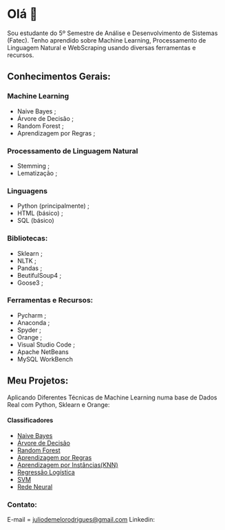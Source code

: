 # Olá 👋

<!--
**juliomrodrigues/juliomrodrigues** is a ✨ _special_ ✨ repository because its `README.md` (this file) appears on your GitHub profile. !-->
Sou estudante do 5º Semestre de Análise e Desenvolvimento de Sistemas (Fatec).
Tenho aprendido sobre Machine Learning, Processamento de Linguagem Natural e WebScraping usando diversas ferramentas e recursos.

## Conhecimentos Gerais: 
### Machine Learning 
- Naive Bayes ;
- Árvore de Decisão ;
- Random Forest ;
- Aprendizagem por Regras ;

### Processamento de Linguagem Natural
- Stemming ; 
- Lematização ;

### Linguagens
- Python (principalmente) ;
- HTML (básico) ;
- SQL (básico)

### Bibliotecas:
- Sklearn ; 
- NLTK ;
- Pandas ;
- BeutifulSoup4 ;
- Goose3 ;


### Ferramentas e Recursos:
- Pycharm ;
- Anaconda ;
- Spyder ;
- Orange ;
- Visual Studio Code ;
- Apache NetBeans
- MySQL WorkBench

## Meu Projetos:
Aplicando Diferentes Técnicas de Machine Learning numa base de Dados Real com Python, Sklearn e Orange: 
#### Classificadores
- [Naive Bayes](https://github.com/juliomrodrigues/Classificador-Naive-Bayes)
- [Árvore de Decisão](https://github.com/juliomrodrigues/Arvore-de-Decisao)
- [Random Forest](https://github.com/juliomrodrigues/Random-Forest-Classificador)
- [Aprendizagem por Regras](https://github.com/juliomrodrigues/Classificador-Regras)
- [Aprendizagem por Instâncias(KNN)](https://github.com/juliomrodrigues/Classificador-KNN)
- [Regressão Logística](https://github.com/juliomrodrigues/Regressao-Logistica-Classificador)
- [SVM](https://github.com/juliomrodrigues/Classificador-SVM)
- [Rede Neural](https://github.com/juliomrodrigues/Classificador-Rede-Neural)

### Contato:
E-mail = juliodemelorodrigues@gmail.com 
Linkedin: 
